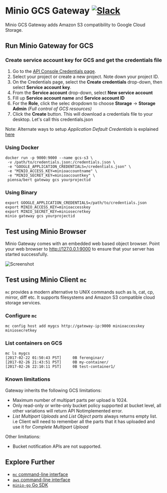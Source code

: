 # Minio GCS Gateway [![Slack](https://slack.minio.io/slack?type=svg)](https://slack.minio.io)
Minio GCS Gateway adds Amazon S3 compatibility to Google Cloud Storage.

## Run Minio Gateway for GCS
### Create service account key for GCS and get the credentials file
1. Go to the [API Console Credentials page](https://console.developers.google.com/project/_/apis/credentials).
2. Select your project or create a new project. Note down your project ID.
3. On the Credentials page, select the __Create credentials__ drop-down, then select __Service account key__.
4. From the __Service account__ drop-down, select __New service account__
5. Fill up __Service account name__ and __Service account ID__
6. For the __Role__, click the selec dropdown to choose __Storage__ -> __Storage Admin__ _(Full control of GCS resources)_
7. Click the __Create__ button. This will download a credentials file to your desktop. Let's call this credentials.json

Note: Alternate ways to setup *Application Default Credentials* is explained [here](https://developers.google.com/identity/protocols/application-default-credentials)

### Using Docker
```
docker run -p 9000:9000 --name gcs-s3 \
 -v /path/to/credentials.json:/credentials.json \
 -e "GOOGLE_APPLICATION_CREDENTIALS=/credentials.json" \
 -e "MINIO_ACCESS_KEY=minioaccountname" \
 -e "MINIO_SECRET_KEY=minioaccountkey" \
 piensa/bert gateway gcs yourprojectid
```

### Using Binary
```
export GOOGLE_APPLICATION_CREDENTIALS=/path/to/credentials.json
export MINIO_ACCESS_KEY=minioaccesskey
export MINIO_SECRET_KEY=miniosecretkey
minio gateway gcs yourprojectid
```

## Test using Minio Browser
Minio Gateway comes with an embedded web based object browser. Point your web browser to http://127.0.0.1:9000 to ensure that your server has started successfully.

![Screenshot](https://github.com/piensa/bert/blob/master/docs/screenshots/minio-browser-gateway.png?raw=true)

## Test using Minio Client `mc`
`mc` provides a modern alternative to UNIX commands such as ls, cat, cp, mirror, diff etc. It supports filesystems and Amazon S3 compatible cloud storage services.

### Configure `mc`
```
mc config host add mygcs http://gateway-ip:9000 minioaccesskey miniosecretkey
```

### List containers on GCS
```
mc ls mygcs
[2017-02-22 01:50:43 PST]     0B ferenginar/
[2017-02-26 21:43:51 PST]     0B my-container/
[2017-02-26 22:10:11 PST]     0B test-container1/
```

### Known limitations
Gateway inherits the following GCS limitations:

- Maximum number of multipart parts per upload is 1024.
- Only read-only or write-only bucket policy supported at bucket level, all other variations will return API Notimplemented error.
- _List Multipart Uploads_ and _List Object parts_ always returns empty list. i.e Client will need to remember all the parts that it has uploaded and use it for _Complete Multipart Upload_

Other limitations:

- Bucket notification APIs are not supported.

## Explore Further
- [`mc` command-line interface](https://docs.minio.io/docs/minio-client-quickstart-guide)
- [`aws` command-line interface](https://docs.minio.io/docs/aws-cli-with-minio)
- [`minio-go` Go SDK](https://docs.minio.io/docs/golang-client-quickstart-guide)

